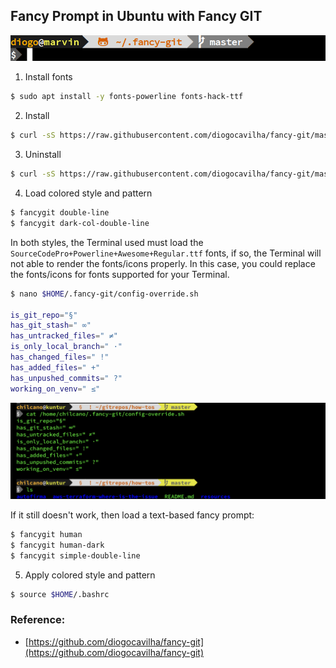 ## Fancy Prompt in Ubuntu with Fancy GIT

![](fancy_prompt_ubuntu_with_fancy_git.png)

1) Install fonts
```sh
$ sudo apt install -y fonts-powerline fonts-hack-ttf
```

2) Install
```sh
$ curl -sS https://raw.githubusercontent.com/diogocavilha/fancy-git/master/install.sh | sh
```

3) Uninstall
```sh
$ curl -sS https://raw.githubusercontent.com/diogocavilha/fancy-git/master/uninstall.sh | sh
```

4) Load colored style and pattern
```sh
$ fancygit double-line
$ fancygit dark-col-double-line
```
In both styles, the Terminal used must load the `SourceCodePro+Powerline+Awesome+Regular.ttf` fonts, if so, the Terminal will not able to render the fonts/icons properly.
In this case, you could replace the fonts/icons for fonts supported for your Terminal.
```sh
$ nano $HOME/.fancy-git/config-override.sh

is_git_repo="§"
has_git_stash=" ∞"
has_untracked_files=" ≠"
is_only_local_branch=" ·"
has_changed_files=" !"
has_added_files=" +"
has_unpushed_commits=" ?"
working_on_venv=" ≤"
```
![](fancy_prompt_ubuntu_with_fancy_git_updated.png)

If it still doesn't work, then load a text-based fancy prompt:
```sh
$ fancygit human
$ fancygit human-dark
$ fancygit simple-double-line
``` 

5) Apply colored style and pattern
```sh 
$ source $HOME/.bashrc
```

### Reference:
- [https://github.com/diogocavilha/fancy-git](https://github.com/diogocavilha/fancy-git)
